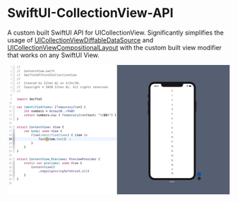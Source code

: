 # SwiftUI-CollectionView-API
A custom built SwiftUI API for UICollectionView. Significantly simplifies the usage of [UICollectionViewDiffableDataSource](https://developer.apple.com/videos/play/wwdc2019/220/) and [UICollectionViewCompositionalLayout](https://developer.apple.com/videos/play/wwdc2019/215/) with the custom built view modifier that works on any SwiftUI View.

![demo](demo.gif)
